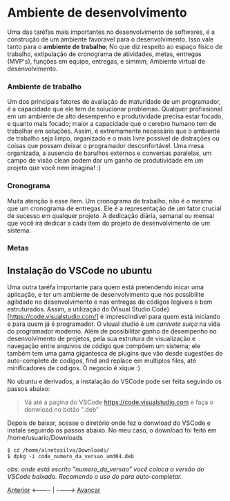 # Ambiente de desenvolvimento

Uma das taréfas mais importantes no desenvolvimento de softwares, é a construção de um ambiente favoravel para o desenvolvimento. Isso vale tanto para o **ambiente de trabalho**; No que diz respeito ao espaço físico de trabalho, extipulação de cronograma de atividades, metas, entregas (MVP's), funções em equipe, entregas, e simmm; Ambiente virtual de desenvolvimento.

### Ambiente de trabalho

Um dos principais fatores de avaliação de maturidade de um programador, é a capacidade que ele tem de solucionar problemas. Qualquer profissional em um ambiente de alto desempenho e produtividade precisa estar focado, e quanto mais focado; maior a capacidade que o cerebro humano tem de trabalhar em soluções. Assim, é extremamente necessário que o ambiente de trabalho seja limpo, organizado e o mais livre possivel de distrações ou coisas que possam deixar o programador desconfortável. Uma mesa organizada, a ausencia de barulhos externos e conversas paralelas, um campo de visão clean podem dar um ganho de produtividade em um projeto que você nem imagina! :)

### Cronograma

Muita atenção à esse item. Um cronograma de trabalho, não é o mesmo que um cronograma de entregas. Ele é a representação de um fator crucial de sucesso em qualquer projeto.
A dedicação diária, semanal ou mensal que você irá dedicar a cada item do projeto de desenvolvimento de um sistema.

### Metas

## Instalação do VSCode no ubuntu

Uma outra taréfa importante para quem está pretendendo inicar uma aplicação, e ter um ambiente de desenvolvimento que nos possibilite agilidade no desenvolvimento e nas entregas de códigos legiveis e bem estruturados. Assim, a utilização do (Visual Studio Code)[https://code.visualstudio.com/] é imprescindivel para quem está iniciando e para quem já é programador. O visual studio é um *canivete suiço* na vida do programador moderno. Além de possibilitar ganho de desempenho no desenvolvimento de projetos, pela sua estrutura de visualização e navegação entre arquivos de código que compõem um sistema; ele também tem uma gama gigantesca de plugins que vão desde sugestões de auto-complete de codigos, find and replace em multiplos files, até minificadores de codigos. O negocio é xique :)

No ubuntu e derivados, a instalação do VSCode pode ser feita seguindo os passos abaixo:

> Vá até a pagina do VSCode https://code.visualstudio.com e faça o donwload no botão ".deb"

Depois de baixar, acesse o diretório onde fez o donwload do VSCode e instale seguindo os passos abaixo. No meu caso, o download foi feito em /home/usuario/Downloads

```
$ cd /home/alnetosilva/Downloads/
$ dpkg -i code_numero_da_versao_amd64.deb

```
*obs: onde está escrito "numero_da_versao" você coloca a versão do VSCode baixado. Recomendo o uso do <tab> para auto-completar.*


[Anterior](./01Introducao.md) <---- | ----> [Avançar](./03Fastify.md)